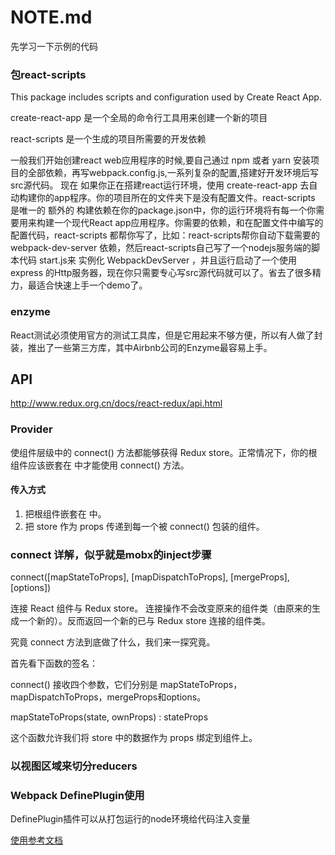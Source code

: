 

# NOTE.md

先学习一下示例的代码

### 包react-scripts

This package includes scripts and configuration used by Create React App.


create-react-app 是一个全局的命令行工具用来创建一个新的项目

react-scripts 是一个生成的项目所需要的开发依赖
  
一般我们开始创建react web应用程序的时候,要自己通过 npm 或者 yarn 安装项目的全部依赖，再写webpack.config.js,一系列复杂的配置,搭建好开发环境后写src源代码。
现在 如果你正在搭建react运行环境，使用 create-react-app 去自动构建你的app程序。你的项目所在的文件夹下是没有配置文件。react-scripts 是唯一的 额外的 构建依赖在你的package.json中，你的运行环境将有每一个你需要用来构建一个现代React app应用程序。你需要的依赖，和在配置文件中编写的配置代码，react-scripts 都帮你写了，比如：react-scripts帮你自动下载需要的 webpack-dev-server 依赖，然后react-scripts自己写了一个nodejs服务端的脚本代码 start.js来 实例化 WebpackDevServer ，并且运行启动了一个使用 express 的Http服务器，现在你只需要专心写src源代码就可以了。省去了很多精力，最适合快速上手一个demo了。

### enzyme

React测试必须使用官方的测试工具库，但是它用起来不够方便，所以有人做了封装，推出了一些第三方库，其中Airbnb公司的Enzyme最容易上手。


## API
http://www.redux.org.cn/docs/react-redux/api.html

### Provider
<Provider store> 使组件层级中的 connect() 方法都能够获得 Redux store。正常情况下，你的根组件应该嵌套在 <Provider> 中才能使用 connect() 方法。

#### 传入方式

1. 把根组件嵌套在 <Provider> 中。
2. 把 store 作为 props 传递到每一个被 connect() 包装的组件。


### connect 详解，似乎就是mobx的inject步骤

connect([mapStateToProps], [mapDispatchToProps], [mergeProps], [options])

连接 React 组件与 Redux store。
连接操作不会改变原来的组件类（由原来的生成一个新的）。反而返回一个新的已与 Redux store 连接的组件类。



究竟 connect 方法到底做了什么，我们来一探究竟。

首先看下函数的签名：



connect() 接收四个参数，它们分别是 mapStateToProps，mapDispatchToProps，mergeProps和options。

mapStateToProps(state, ownProps) : stateProps

这个函数允许我们将 store 中的数据作为 props 绑定到组件上。

### 以视图区域来切分reducers

### Webpack DefinePlugin使用

DefinePlugin插件可以从打包运行的node环境给代码注入变量

[使用参考文档](https://www.jianshu.com/p/887f0454ef96)